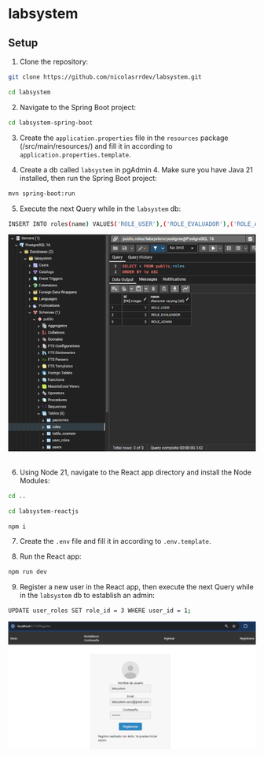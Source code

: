 # labsystem

## Setup

1. Clone the repository:

  ```bash
  git clone https://github.com/nicolasrrdev/labsystem.git
  ```
  ```bash
  cd labsystem
  ```

2. Navigate to the Spring Boot project:

  ```bash
  cd labsystem-spring-boot
  ```

3. Create the `application.properties` file in the `resources` package (/src/main/resources/) and fill it in according to `application.properties.template`.

4. Create a db called `labsystem` in pgAdmin 4. Make sure you have Java 21 installed, then run the Spring Boot project:

  ```bash
  mvn spring-boot:run
  ```

5. Execute the next Query while in the `labsystem` db: 

  ```bash
  INSERT INTO roles(name) VALUES('ROLE_USER'),('ROLE_EVALUADOR'),('ROLE_ADMIN');
  ```

<div align="center">
  <img src="roles.png" alt="Roles">
</div> <br />

6. Using Node 21, navigate to the React app directory and install the Node Modules:

  ```bash
  cd ..
  ```
  ```bash
  cd labsystem-reactjs
  ```
  ```bash
  npm i
  ```

7. Create the `.env` file and fill it in according to `.env.template`.

8. Run the React app:

  ```bash
  npm run dev
  ```

9. Register a new user in the React app, then execute the next Query while in the `labsystem` db to establish an admin:

  ```bash
  UPDATE user_roles SET role_id = 3 WHERE user_id = 1;
  ```

<div align="center">
  <img src="admin.png" alt="Roles">
</div>
